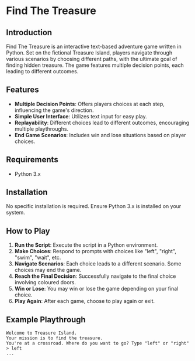 # Find The Treasure

## Introduction
Find The Treasure is an interactive text-based adventure game written in Python. Set on the fictional Treasure Island, players navigate through various scenarios by choosing different paths, with the ultimate goal of finding hidden treasure. The game features multiple decision points, each leading to different outcomes.

## Features
- **Multiple Decision Points**: Offers players choices at each step, influencing the game's direction.
- **Simple User Interface**: Utilizes text input for easy play.
- **Replayability**: Different choices lead to different outcomes, encouraging multiple playthroughs.
- **End Game Scenarios**: Includes win and lose situations based on player choices.

## Requirements
- Python 3.x

## Installation
No specific installation is required. Ensure Python 3.x is installed on your system.

## How to Play
1. **Run the Script**: Execute the script in a Python environment.
2. **Make Choices**: Respond to prompts with choices like "left", "right", "swim", "wait", etc.
3. **Navigate Scenarios**: Each choice leads to a different scenario. Some choices may end the game.
4. **Reach the Final Decision**: Successfully navigate to the final choice involving coloured doors.
5. **Win or Lose**: You may win or lose the game depending on your final choice.
6. **Play Again**: After each game, choose to play again or exit.

## Example Playthrough
```
Welcome to Treasure Island.
Your mission is to find the treasure.
You're at a crossroad. Where do you want to go? Type "left" or "right"
> left
...
```
